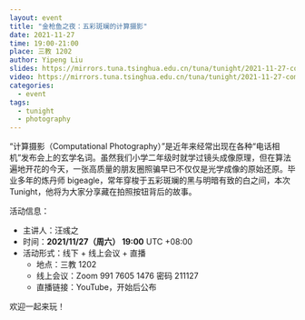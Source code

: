 ```yaml
---
layout: event
title: "金枪鱼之夜：五彩斑斓的计算摄影"
date: 2021-11-27
time: 19:00-21:00
place: 三教 1202
author: Yipeng Liu
slides: https://mirrors.tuna.tsinghua.edu.cn/tuna/tunight/2021-11-27-comp-photography/slides.pdf
video: https://mirrors.tuna.tsinghua.edu.cn/tuna/tunight/2021-11-27-comp-photography/video.mp4
categories:
  - event
tags:
  - tunight
  - photography
---
```


“计算摄影（Computational Photography）”是近年来经常出现在各种“电话相机”发布会上的玄学名词。虽然我们小学二年级时就学过镜头成像原理，但在算法遍地开花的今天，一张高质量的朋友圈照骗早已不仅仅是光学成像的原始还原。毕业多年的炼丹师 bigeagle，常年穿梭于五彩斑斓的黑与明暗有致的白之间，本次 Tunight，他将为大家分享藏在拍照按钮背后的故事。

活动信息：

* 主讲人：汪彧之
* 时间：**2021/11/27（周六） 19:00** UTC +08:00
* 活动形式：线下 + 线上会议 + 直播
  * 地点：三教 1202
  * 线上会议：Zoom 991 7605 1476 密码 211127
  * 直播链接：YouTube，开始后公布

欢迎一起来玩！
